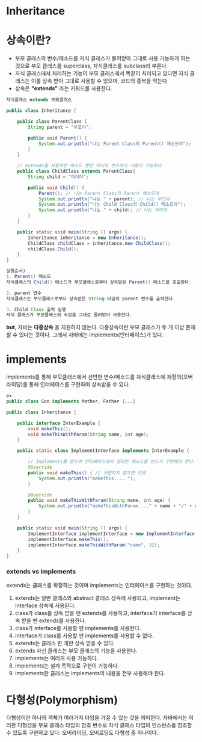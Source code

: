 # Inheritance
# 상속이란?
- 부모 클래스의 변수/메소드를 자식 클래스가 물려받아 그대로 사용 가능하게 하는 것으로 부모 클래스를 superclass, 자식클래스를 subclass라 부른다
- 자식 클래스에서 처리하는 기능이 부모 클래스에서 똑같이 처리되고 있다면 자식 클래스는 이를 상속 받아 그대로 사용할 수 있으며, 코드의 중복을 막는다
- 상속은 **"extends"** 라는 키워드를 사용한다.

```java
자식클래스 extends 부모클래스

public class Inheritance {

    public class ParentClass {
        String parent = "부모야";

        public void Parent() {
            System.out.println("나는 Parent Class의 Parent() 메소드야");
        }
    }

    // extends를 사용하면 메소드 뿐만 아니라 변수까지 사용이 가능하다
    public class ChildClass extends ParentClass{
        String child = "아이야";

        public void Child() {
            Parent(); // 나는 Parent Class의 Parent 메소드야
            System.out.println("나는 " + parent); // 나는 부모야
            System.out.println("나는 Child Class의 Child() 메소드야");
            System.out.println("나는 " + child); // 나는 아이야
        }
    }

    public static void main(String [] args) {
        Inheritance inheritance = new Inheritance();
        ChildClass childClass = inheritance.new ChildClass();
        childClass.Child();
    }
}

실행순서)
1. Parent() 메소드
자식클래스의 Child() 메소드가 부모클래스로부터 상속받은 Parent() 메소드를 호출한다.

2. parent 변수
자식클래스는 부모클래스로부터 상속받은 String 타입의 parent 변수를 출력한다. 

3. Child Class 출력 실행
자식 클래스가 부모클래스의 속성을 그대로 물려받아 사용한다.
```

**but**, 자바는 **다중상속** 을 지원하지 않는다. 
다중상속이란 부모 클래스가 두 개 이상 존재할 수 있다는 것이다.
그래서 자바에는 implements(인터페이스)가 있다.

# implements
implements를 통해 부모클래스에서 선언한 변수/메소드를 자식클래스에 재정의(오버라이딩)를 통해 인터페이스를 구현하여 상속받을 수 있다.

```java
ex:
public class Son implements Mather, Father {...}

public class Inheritance {

    public interface InterExample {
        void makeThis();
        void makeThisWithParam(String name, int age);
    }

    public static class ImplementInterface implements InterExample {

        // implements를 받으면 인터페이스에서 정의한 메소드를 반드시 구현해야 한다.
        @Override
        public void makeThis() { // 구현하지 않으면 오류
            System.out.println("makeThis.....");
        }

        @Override
        public void makeThisWithParam(String name, int age) {
            System.out.println("makeThisWithParam...." + name + "/" + age);
        }
    }

    public static void main(String [] args) {
        ImplementInterface implementInterface = new ImplementInterface();
        implementInterface.makeThis();
        implementInterface.makeThisWithParam("name", 32);
    }
}
```

### extends vs implements
extends는 클래스를 확장하는 것이며 implements는 인터페이스를 구현하는 것이다.

1. extends는 일반 클래스와 abstract 클래스 상속에 사용되고, implement는 interface 상속에 사용된다.
2. class가 class를 상속 받을 땐 extends를 사용하고, interface가 interface를 상속 받을 땐 extends를 사용한다.
3. class가 interface를 사용할 땐 implements를 사용한다.
4. interface가 class를 사용할 땐 implements를 사용할 수 없다.
5. extends는 클래스 한 개만 상속 받을 수 있다.
6. extends 자신 클래스는 부모 클래스의 기능을 사용한다.
7. implements는 여러개 사용 가능하다.
8. implements는 설계 목적으로 구현이 가능하다.
9. implements한 클래스는 implements의 내용을 전부 사용해야 한다.

# 다형성(Polymorphism)
다형성이란 하나의 객체가 여러가지 타입을 가질 수 있는 것을 의미한다.
자바에서는 이러한 다형성을 부모 클래스 타입의 참조 변수로 자식 클래스 타입의 인스턴스를 참조할 수 있도록 구현하고 있다.
오버라이딩, 오버로딩도 다형성 중 하나이다.


